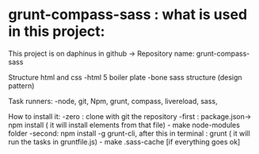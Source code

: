 # grunt-compass-sass : what is used in this project:
This project is on daphinus in github -> 
Repository name: grunt-compass-sass

Structure html and css
-html 5 boiler plate
-bone sass structure (design pattern)

Task runners: 
-node, git, Npm, grunt, compass, livereload, sass,

How to install it:
-zero  : clone with git the repository
-first : package.json-> npm install ( it will install elements from that file) - make node-modules folder
-second: npm install -g grunt-cli, after this in terminal : grunt ( it will run the tasks in gruntfile.js) - make .sass-cache [if everything goes ok]

